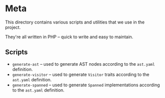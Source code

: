 # Meta

This directory contains various scripts and utilities that we use in the project.

They're all written in PHP – quick to write and easy to maintain.

## Scripts

* `generate-ast` – used to generate AST nodes according to the `ast.yaml` definition.
* `generate-visitor` – used to generate `Visitor` traits according to the `ast.yaml` definition.
* `generate-spanned` – used to generate `Spanned` implementations according to the `ast.yaml` definition.